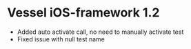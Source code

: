 Vessel iOS-framework 1.2
=============

- Added auto activate call, no need to manually activate test
- Fixed issue with null test name

